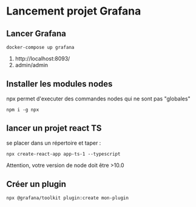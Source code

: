 # Lancement projet Grafana

## Lancer Grafana

``` Shell
docker-compose up grafana
```
1. http://localhost:8093/
2. admin/admin

## Installer les modules nodes

npx permet d'executer des commandes nodes qui ne sont pas "globales"

```
npm i -g npx
```

## lancer un projet react TS
se placer dans un répertoire et taper :
```
npx create-react-app app-ts-1 --typescript
```
Attention, votre version de node doit être >10.0

## Créer un plugin
```
npx @grafana/toolkit plugin:create mon-plugin
```
